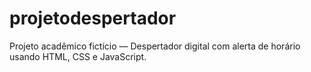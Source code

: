 # projetodespertador
Projeto acadêmico fictício — Despertador digital com alerta de horário usando HTML, CSS e JavaScript.
